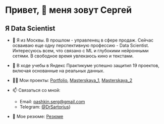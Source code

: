 <div id="header" aling="center">
     <h1> Привет, 👋 меня зовут Сергей</h1>
        <h2>Я Data Scientist</h2>
</div>

- 👀  Я из Москвы. В прошлом - управленец в сфере продаж. Сейчас осваиваю еще одну перспективную профессию - Data Scientist.
Интересуюсь всем, что связано с ML и глубокими нейронными сетями. В свободное время увлекаюсь кино и текстами. 
- 🌱 В ходе учебы в Яндекс Практикуме успешно защитил 19 проектов, включая основанные на реальных данных.
- 👨‍💻 Мои проекты: [Portfolio](Portfolio), [Masterskaya_1](Masterskaya_1), [Masterskaya_2](Masterskaya_2)

- 📫 Связаться со мной:
  - Email: [pashkin.serg@gmail.com](pashkin.serg@gmail.com)
  - Telegram: [@DrSartorius](https://t.me/DrSartorius))
    
- 📄 Мое резюме: [Резюме](https://clck.ru/3BYPzK)
  
<!---
DrSartoriuss/DrSartoriuss is a ✨ special ✨ repository because its `README.md` (this file) appears on your GitHub profile.
You can click the Preview link to take a look at your changes.
--->
